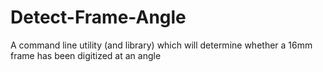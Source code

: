# Detect-Frame-Angle
A command line utility (and library) which will determine whether a 16mm frame has been digitized at an angle
